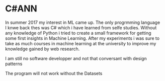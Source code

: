 # C#ANN
In summer 2017 my interest in ML came up. The only progrmming language I knwe back thes was C# which i have learned from selfe studies.
Without any knowledge of Python i tried to create a small framework for getting some first insights in Machine Learning. After my experiments i was sure to take as much courses in machine learning at the university to improve my knowledge gained by web research.

I am still no software developper and not that conversant with design patterns

The program will not work without the Datasets
